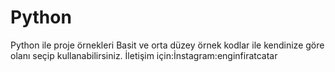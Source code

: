 # Python
Python ile proje örnekleri
Basit ve orta düzey örnek kodlar ile kendinize göre olanı seçip kullanabilirsiniz.
İletişim için:İnstagram:enginfiratcatar
